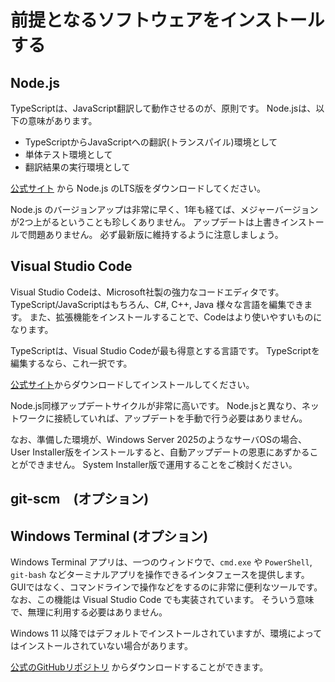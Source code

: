 # 前提となるソフトウェアをインストールする

## Node.js

TypeScriptは、JavaScript翻訳して動作させるのが、原則です。
Node.jsは、以下の意味があります。

* TypeScriptからJavaScriptへの翻訳(トランスパイル)環境として
* 単体テスト環境として
* 翻訳結果の実行環境として

[公式サイト](https://nodejs.org/)
から Node.js のLTS版をダウンロードしてください。

Node.js のバージョンアップは非常に早く、1年も経てば、メジャーバージョンが2つ上がるということも珍しくありません。
アップデートは上書きインストールで問題ありません。
必ず最新版に維持するように注意しましょう。

## Visual Studio Code

Visual Studio Codeは、Microsoft社製の強力なコードエディタです。
TypeScript/JavaScriptはもちろん、C#, C++, Java 様々な言語を編集できます。
また、拡張機能をインストールすることで、Codeはより使いやすいものになります。

TypeScriptは、Visual Studio Codeが最も得意とする言語です。
TypeScriptを編集するなら、これ一択です。

[公式サイト](https://code.visualstudio.com/)からダウンロードしてインストールしてください。

Node.js同様アップデートサイクルが非常に高いです。
Node.jsと異なり、ネットワークに接続していれば、アップデートを手動で行う必要はありません。

なお、準備した環境が、Windows Server 2025のようなサーバOSの場合、User Installer版をインストールすると、自動アップデートの恩恵にあずかることができません。
System Installer版で運用することをご検討ください。

## git-scm　(オプション)

## Windows Terminal (オプション)

Windows Terminal アプリは、一つのウィンドウで、`cmd.exe` や `PowerShell`, `git-bash` などターミナルアプリを操作できるインタフェースを提供します。
GUIではなく、コマンドラインで操作などをするのに非常に便利なツールです。
なお、この機能は Visual Studio Code でも実装されています。
そういう意味で、無理に利用する必要はありません。

Windows 11 以降ではデフォルトでインストールされていますが、環境によってはインストールされていない場合があります。

[公式のGitHubリポジトリ](https://github.com/microsoft/terminal/releases)
からダウンロードすることができます。
